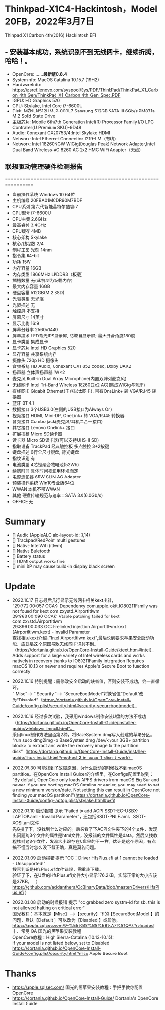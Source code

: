 # Thinkpad-X1C4-Hackintosh，Model 20FB，2022年3月7日
Thinpad X1 Carbon 4th(2016) Hackintosh EFI
## - 安装基本成功，系统识别不到无线网卡，继续折腾，哈哈！。

- OpenCore: ......**最新版0.8.4**
- SystemInfo: MacOS Catalina 10.15.7 (19H2)
- HardwareInfo: https://psref.lenovo.com/syspool/Sys/PDF/ThinkPad/ThinkPad_X1_Carbon_4th_Gen/ThinkPad_X1_Carbon_4th_Gen_Spec.PDF
 - IGPU: HD Graphics 520
 - CPU: Skylake, Intel Core i7-6600U
 - Disk: MZNLN512HMJP-000L7 Samsung 512GB SATA III 6Gb/s PM871a M.2 Solid State Drive
 - 主板芯片: Mobile 6th/7th Generation Intel(R) Processor Family I/O LPC Contraller(U Premium SKU)-9D48
 - Audio: Conexant CX20753/4;Intel Skylake HDMI
 - Network: Intel Ethernet Connection I219-LM（有线）
 - Network: Intel 18260NGW WiGig(Douglas Peak) Network Adapter,Intel Dual Band Wireless-AC 8260 AC 2x2 HMC WiFi Adapter（无线）

## 联想驱动管理硬件检测报告
================================================================
- 当前操作系统		Windows 10 64位
- 主机编号		20FBA01MCDR90M7BDF
- CPU系列		第六代智能英特尔酷睿i7
- CPU型号		i7-6600U
- CPU主频		2.6GHz
- 最高睿频		3.4GHz
- CPU缓存		4MB
- 核心架构		Skylake
- 核心/线程数		2/4
- 制程工艺		光刻  14nm
- 指令集		64-bit
- 功耗			15W
- 内存容量		16GB
- 内存类型		1866MHz LPDDR3（板载）
- 插槽数量		无(此机型为板载内存)
- 最大内存容量		16GB
- 硬盘容量		512GB(M.2 SSD)
- 光驱类型		无光驱
- 光驱描述		无
- 触控屏		不支持
- 屏幕尺寸		14英寸
- 显示比例		16:9
- 屏幕分辨率		2560x1440
- 屏幕技术		LED背光IPS显示屏, 防眩目显示屏; 最大开合角度180度
- 显卡类型		集成显卡
- 显卡芯片		Intel HD Graphics 520
- 显存容量		共享系统内存
- 摄像头		720p HD 摄像头
- 音频系统		HD Audio, Conexant CX11852 codec, Dolby DAX2
- 扬声器		立体声扬声器 1W×2
- 麦克风		Built-in Dual Array Microphone(内置双阵列麦克风)
- 无线网卡		Intel Tri-Band Wireless 18260(2x2 AC)(集成WiGig与蓝牙)
- 有线网卡		Gigabit Ethernet(千兆以太网卡), 带有OneLink+ 转 VGA/RJ45 转换器
- 蓝牙			BT 4.1
- 数据接口		3个USB3.0(左侧的USB接口为Always On)
- 视频接口		HDMI, Mini-DP, OneLink+ 转 VGA/RJ45 转换器
- 音频接口		Combo jack(麦克风/耳机二合一接口)
- 其它接口		Lenovo Onelink+ 接口
- 扩展插槽		Micro SD读卡器
- 读卡器		Micro SD读卡器(可以支持UHS-II SD)
- 指取设备		TrackPad 经典触控板 多点触控 3+2按键
- 键盘描述		6行全尺寸键盘, 背光键盘
- 指纹识别		有
- 电池类型		4芯锂聚合物电池(52Wh)
- 续航时间		具体时间视使用环境而定
- 电源适配器		65W SLIM AC Adapter
- 预装操作系统		Win10专业版64位
- WWAN			本机不带WWAN
- 其他			硬盘传输规范与速率：SATA 3.0(6.0Gb/s)
- OFFICE		无


# Summary
- [] Audio (AppleALC alc-layout-id: 3,14)
- [] Trackpad\RedPoint multi gestures
- [] Native IntelWifi (itlwm)
- [] Native Buletooth
- [] Battery status
- [] HDMI output works fine
- [] mini DP may cause build-in display black screen

# Update
- 2022.10.17 日志最后几行显示无线网卡相关kext出错，  
		“29:772 00:057 OCAK: Dependency com.apple.iokit.IO80211Family was not found for kext com.zxystd.AirportItlwm  
		 29:863 00:090 OCAK: Vtable patching failed for kext com.zxystd.AirportItlwm  
		 29:896 00:033 OC: Prelinked injection AirportItlwm.kext (AirportItlwm.kext) - Invalid Parameter  
	     查找相关kext介绍，”Intel AirportItlwm.kext",最后说到要求苹果安全启动功能，应该是这个原因导致无线网卡识别不到。（https://dortania.github.io/OpenCore-Install-Guide/ktext.html#intel）
    Adds support for a large variety of Intel wireless cards and works natively in recovery thanks to IO80211Family integration
    Requires macOS 10.13 or newer and requires Apple's Secure Boot to function correctly

- 2022.10.16 特别提醒：需修改安全启动的缺省值，否则安装不成功，会一直循环。  
             “ Misc”--> “ Security ”--> “SecureBootModel”将缺省值“Default”改为“Disabled”（https://dortania.github.io/OpenCore-Install-Guide/config.plist/security.html#security-securebootmodel） 
- 2022.10.16 经过多次试验，我采用windows制作安装U盘的方法不成功（https://dortania.github.io/OpenCore-Install-Guide/installer-guide/winblows-install.html”。  
采用linux制作方法里面第2种，将BaseSystem.dmg写入创建的苹果分区。 
“run sudo dmg2img -p <the partition number> BaseSystem.dmg /dev/<your 3GB+ partition block> to extract and write the recovery image to the partition disk”（https://dortania.github.io/OpenCore-Install-Guide/installer-guide/linux-install.html#method-2-in-case-1-didn-t-work）
- 2022.09.30 可能找到了故障原因，为什么启动的时候找不到macOS partition。在OpenCore Install Guider的介绍里，在Configs配置里说到：  
"By default, OpenCore only loads APFS drivers from macOS Big Sur and newer. If you are booting macOS Catalina or earlier, you may need to set a new minimum version/date. Not setting this can result in OpenCore not finding your macOS partition!"(https://dortania.github.io/OpenCore-Install-Guide/config-laptop.plist/skylake.html#uefi)
- 2022.03.10 启动报错 提示 “Failed to add ACPI SSDT-EC-USBX-LAPTOP.aml - Invalid Parameter”，还包括SSDT-PNLF.aml、SSDT-XOSI.aml文件  
  先G搜了下，没找到什么对应的。后来看了下ACPI文件夹下的4个文件，发现出问题的3个文件的属性是html文件，没报错的文件属性是data。然后又找教程核对这3个文件，发现大小跟存在U盘里的不一样，估计是这个原因。有点搞不懂当时怎么没下载正确，真是莫名问题。

- 2022.03.09 启动报错 提示 "OC：Driver HfsPlus.efi at 1 cannot be loaded - Unsupported!"  
  搜索判断是HfsPlus.efi文件错误，需重装下载。  
  验证了下，在U盘的HfsPlus.efi文件大小显示176.2KB，实际正常的大小应该是37KB。 （ https://github.com/acidanthera/OcBinaryData/blob/master/Drivers/HfsPlus.efi )  

- 2022.03.08 启动的时候报错 提示 "oc grabbed zero systm-id for sb. this is not allowed halting on critlcal error"  
  国光教程：基本就是【Misc】-->【security】下的【SecureBootModel 】的问题，默认【Default 】可以改为【Disabled 】或其他。  
            https://apple.sqlsec.com/9-%E5%B8%B8%E8%A7%81QA/#reloaded 十、常见 QA 国光的黑苹果安装教程  
  OpenCore教程：High Sierra-Catalina (10.13-10.15):  
                 If your model is not listed below, set to Disabled.  
             https://dortania.github.io/OpenCore-Install-Guide/config.plist/security.html#misc Apple Secure Boot

# Thanks
- https://apple.sqlsec.com/ 国光的黑苹果安装教程：手把手教你配置 OpenCore
- https://dortania.github.io/OpenCore-Install-Guide/ Dortania's OpenCore Install Guide

